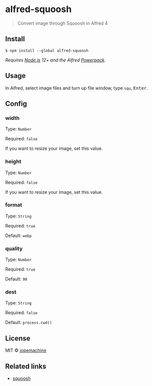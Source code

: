 # alfred-squoosh

> Convert image through Squoosh in Alfred 4

## Install

```
$ npm install --global alfred-squoosh
```

*Requires [Node.js](https://nodejs.org) 12+ and the Alfred [Powerpack](https://www.alfredapp.com/powerpack/).*

## Usage

In Alfred, select image files and turn up file window, type `squ`, <kbd>Enter</kbd>.

## Config

### width

Type: `Number`

Required: `false`

If you want to resize your image, set this value.

### height

Type: `Number`

Required: `false`

If you want to resize your image, set this value.

### format

Type: `String`

Required: `true`

Default: `webp`

### quality

Type: `Number`

Required: `true`

Default: `90`

### dest

Type: `String`

Required: `false`

Default: `process.cwd()`

## License

MIT © [jopemachine](https://github.com/jopemachine)

## Related links

- [squoosh](https://github.com/GoogleChromeLabs/squoosh)